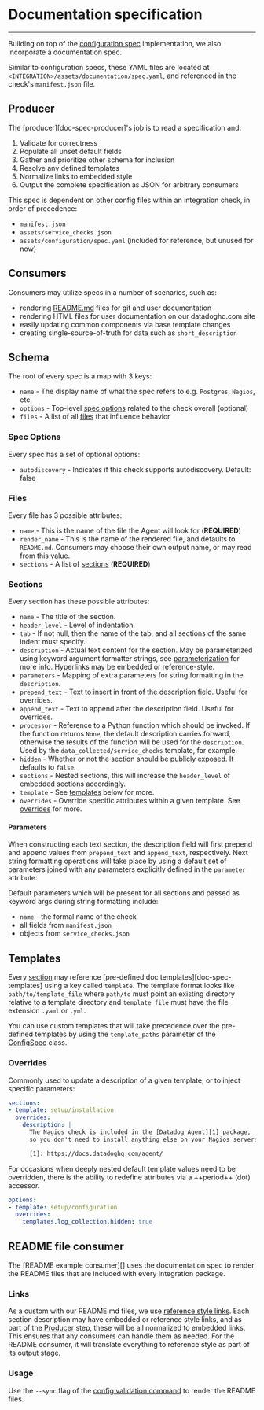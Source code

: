 # Documentation specification

-----

Building on top of the [configuration spec](config-specs.md) implementation, we also incorporate a documentation spec.

Similar to configuration specs, these YAML files are located at `<INTEGRATION>/assets/documentation/spec.yaml`, and referenced in the check's `manifest.json` file.

## Producer

The [producer][doc-spec-producer]'s job is to read a specification and:

1. Validate for correctness
1. Populate all unset default fields
1. Gather and prioritize other schema for inclusion
1. Resolve any defined templates
1. Normalize links to embedded style
1. Output the complete specification as JSON for arbitrary consumers

This spec is dependent on other config files within an integration check, in order of precedence:

- `manifest.json`
- `assets/service_checks.json`
- `assets/configuration/spec.yaml` (included for reference, but unused for now)

## Consumers

Consumers may utilize specs in a number of scenarios, such as:

- rendering [README.md](#readme-file-consumer) files for git and user documentation
- rendering HTML files for user documentation on our datadoghq.com site
- easily updating common components via base template changes
- creating single-source-of-truth for data such as `short_description`

## Schema

The root of every spec is a map with 3 keys:

- `name` - The display name of what the spec refers to e.g. `Postgres`, `Nagios`, etc.
- `options` - Top-level [spec options](#spec-options) related to the check overall (optional)
- `files` - A list of all [files](#files) that influence behavior

### Spec Options

Every spec has a set of optional options:

- `autodiscovery` - Indicates if this check supports autodiscovery.  Default: false

### Files

Every file has 3 possible attributes:

- `name` - This is the name of the file the Agent will look for (**REQUIRED**)
- `render_name` - This is the name of the rendered file, and defaults to `README.md`.
  Consumers may choose their own output name, or may read from this value.
- `sections` - A list of [sections](#sections) (**REQUIRED**)

### Sections

Every section has these possible attributes:

- `name` - The title of the section.
- `header_level` - Level of indentation.  
- `tab` - If not null, then the name of the tab, and all sections of the same indent must specify.
- `description` - Actual text content for the section.  May be parameterized using keyword argument formatter
  strings, see [parameterization](#parameters) for more info. Hyperlinks may be embedded or reference-style.
- `parameters` - Mapping of extra parameters for string formatting in the `description`.
- `prepend_text` - Text to insert in front of the description field. Useful for overrides.
- `append_text` - Text to append after the description field. Useful for overrides.
- `processor` - Reference to a Python function which should be invoked.  If the function returns `None`, the default description carries forward, otherwise the results of the function will be used for the `description`.  Used by the `data_collected/service_checks` template, for example.
- `hidden` - Whether or not the section should be publicly exposed. It defaults to `false`.
- `sections` - Nested sections, this will increase the `header_level` of embedded sections accordingly.
- `template` - See [templates](#templates) below for more.
- `overrides` - Override specific attributes within a given template.  See [overrides](#overrides) for more.

#### Parameters

When constructing each text section, the description field will first prepend and append values from `prepend_text` and `append_text`, respectively.  Next string formatting operations will take place by using a default set of parameters joined with any parameters explicitly defined in the `parameter` attribute.

Default parameters which will be present for all sections and passed as keyword args during string formatting include:

- `name` - the formal name of the check
- all fields from `manifest.json`
- objects from `service_checks.json`

## Templates

Every [section](#section) may reference [pre-defined doc templates][doc-spec-templates] using a key called `template`.
The template format looks like `path/to/template_file` where `path/to` must point an existing directory relative
to a template directory and `template_file` must have the file extension `.yaml` or `.yml`.

You can use custom templates that will take precedence over the pre-defined templates by using the `template_paths`
parameter of the [ConfigSpec](#datadog_checks.dev.tooling.configuration.core.ConfigSpec) class.

### Overrides

Commonly used to update a description of a given template, or to inject specific parameters:

```yaml
sections:
- template: setup/installation
  overrides:
    description: |
      The Nagios check is included in the [Datadog Agent][1] package, 
      so you don't need to install anything else on your Nagios servers.

      [1]: https://docs.datadoghq.com/agent/
```

For occasions when deeply nested default template values need to be overridden, there is the ability to redefine
attributes via a ++period++ (dot) accessor.

```yaml
options:
- template: setup/configuration
  overrides:
    templates.log_collection.hidden: true
```

## README file consumer

The [README example consumer][] uses the documentation spec to render the README files that are included with
every Integration package.

### Links

As a custom with our README.md files, we use [reference style links](https://www.markdownguide.org/basic-syntax/#reference-style-links). Each section description may have embedded or reference style links, and as part of the [Producer](#producer) step, these will be all normalized to embedded links.  This ensures that any consumers can handle them as needed.  For the README consumer, it will translate everything to reference style as part of its output stage.

### Usage

Use the `--sync` flag of the [config validation command](../ddev/cli.md#config_1) to render the README files.

